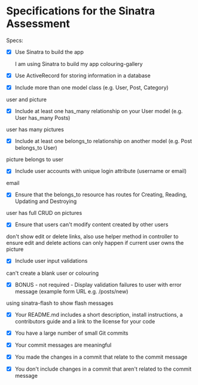 # Specifications for the Sinatra Assessment

Specs:

- [x] Use Sinatra to build the app

  I am using Sinatra to build my app colouring-gallery

- [x] Use ActiveRecord for storing information in a database


- [x] Include more than one model class (e.g. User, Post, Category)

user and picture

- [x] Include at least one has_many relationship on your User model (e.g. User has_many Posts)

user has many pictures

- [x] Include at least one belongs_to relationship on another model (e.g. Post belongs_to User)

picture belongs to user

- [x] Include user accounts with unique login attribute (username or email)

email

- [x] Ensure that the belongs_to resource has routes for Creating, Reading, Updating and Destroying

user has full CRUD on pictures

- [x] Ensure that users can't modify content created by other users

don't show edit or delete links, also use helper method in controller to ensure edit and delete actions can only happen if current user owns the picture

- [x] Include user input validations

can't create a blank user or colouring 

- [x] BONUS - not required - Display validation failures to user with error message (example form URL e.g. /posts/new)

 using sinatra-flash to show flash messages

- [x] Your README.md includes a short description, install instructions, a contributors guide and a link to the license for your code

- [x] You have a large number of small Git commits

- [x] Your commit messages are meaningful

- [x] You made the changes in a commit that relate to the commit message

- [x] You don't include changes in a commit that aren't related to the commit message



